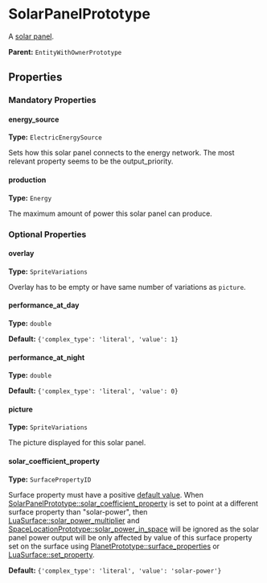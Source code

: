 # SolarPanelPrototype

A [solar panel](https://wiki.factorio.com/Solar_panel).

**Parent:** `EntityWithOwnerPrototype`

## Properties

### Mandatory Properties

#### energy_source

**Type:** `ElectricEnergySource`

Sets how this solar panel connects to the energy network. The most relevant property seems to be the output_priority.

#### production

**Type:** `Energy`

The maximum amount of power this solar panel can produce.

### Optional Properties

#### overlay

**Type:** `SpriteVariations`

Overlay has to be empty or have same number of variations as `picture`.

#### performance_at_day

**Type:** `double`



**Default:** `{'complex_type': 'literal', 'value': 1}`

#### performance_at_night

**Type:** `double`



**Default:** `{'complex_type': 'literal', 'value': 0}`

#### picture

**Type:** `SpriteVariations`

The picture displayed for this solar panel.

#### solar_coefficient_property

**Type:** `SurfacePropertyID`

Surface property must have a positive [default value](prototype:SurfacePropertyPrototype::default_value). When [SolarPanelPrototype::solar_coefficient_property](prototype:SolarPanelPrototype::solar_coefficient_property) is set to point at a different surface property than "solar-power", then [LuaSurface::solar_power_multiplier](runtime:LuaSurface::solar_power_multiplier) and [SpaceLocationPrototype::solar_power_in_space](prototype:SpaceLocationPrototype::solar_power_in_space) will be ignored as the solar panel power output will be only affected by value of this surface property set on the surface using [PlanetPrototype::surface_properties](prototype:PlanetPrototype::surface_properties) or [LuaSurface::set_property](runtime:LuaSurface::set_property).

**Default:** `{'complex_type': 'literal', 'value': 'solar-power'}`

